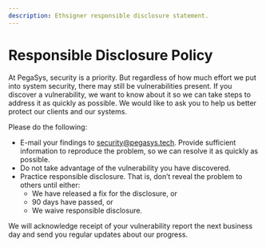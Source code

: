 ```yaml
---
description: Ethsigner responsible disclosure statement.
---
```


# Responsible Disclosure Policy

At PegaSys, security is a priority. But regardless of how much effort we put into system security,
there may still be vulnerabilities present.
If you discover a vulnerability, we want to know about it so we can take steps to address it as
quickly as possible. We would like to ask you to help us better protect our clients and our systems.

Please do the following:

* E-mail your findings to security@pegasys.tech. Provide sufficient information to reproduce the
  problem, so we can resolve it as quickly as possible.
* Do not take advantage of the vulnerability you have discovered.
* Practice responsible disclosure. That is, don’t reveal the problem to others until either:
  * We have released a fix for the disclosure, or
  * 90 days have passed, or
  * We waive responsible disclosure.

We will acknowledge receipt of your vulnerability report the next business day and send you regular
updates about our progress.
